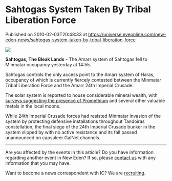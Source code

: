# Sahtogas System Taken By Tribal Liberation Force
Published on 2010-02-03T20:48:33 at https://universe.eveonline.com/new-eden-news/sahtogas-system-taken-by-tribal-liberation-force

![](http://www.eve-ic.net/media/assets/icarticlebanner.png)  
  
 **Sahtogas, The Bleak Lands** \- The Amarr system of Sahtogas fell to Minmatar occupancy yesterday at 14:55.   
  
Sahtogas controls the only access point to the Amarr system of Haras, occupancy of which is currently fiercely contested between the Minmatar Tribal Liberation Force and the Amarr 24th Imperial Crusade.   
  
The solar system is reported to house considerable mineral wealth, with [surveys suggesting the presence of Promethium](http://www.eve-ic.net/media/igbd/igbd.php?faction=ic&url=http://evemaps.dotlan.net/system/Sahtogas/moons) and several other valuable metals in the local moons.   
  
While 24th Imperial Crusade forces had resisted Minmatar invasion of the system by protecting defensive installations throughout Tandoiras constellation, the final siege of the 24th Imperial Crusade bunker in the system slipped by with no active resistance and its fall passed unannounced on capsuleer GalNet channels.

* * *

Are you affected by the events in this article? Do you have information regarding another event in New Eden? If so, please [contact us](http://myeve.eve-online.com/news.asp?a=submitrp) with any information that you may have.  
  
Want to become a news correspondent with IC? We are [recruiting](http://www.eveonline.com/isd.asp).
